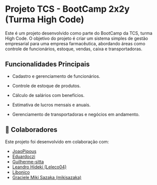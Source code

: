 # Projeto TCS - BootCamp 2x2y (Turma High Code)

Este é um projeto desenvolvido como parte do BootCamp da TCS, turma High Code. O objetivo do projeto é criar um sistema simples de gestão empresarial para uma empresa farmacêutica, abordando áreas como controle de funcionários, estoque, vendas, caixa e transportadoras.

## Funcionalidades Principais

- Cadastro e gerenciamento de funcionários.

- Controle de estoque de produtos.

- Cálculo de salários com benefícios.

- Estimativa de lucros mensais e anuais.

- Gerenciamento de transportadoras e negócios em andamento.

## 👥 Colaboradores

Este projeto foi desenvolvido em colaboração com:
- [JoaoPipous](https://github.com/JoaoPipous)
- [Eduardoczi](https://github.com/Eduardoczi)  
- [Guilherme-sitta](https://github.com/Guilherme-sitta)  
- [Leandro Hideki (Leleco04)](https://github.com/Leleco04)  
- [Libonico](https://github.com/Libonico)  
- [Graciele Miki Sazaka (mikisazaka)](https://github.com/mikisazaka)
